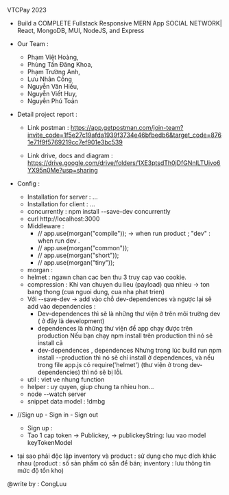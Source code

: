 VTCPay 2023

- Build a COMPLETE Fullstack Responsive MERN App SOCIAL NETWORK| React, MongoDB, MUI, NodeJS, and Express

- Our Team :

  - Phạm Việt Hoàng,
  - Phùng Tấn Đăng Khoa,
  - Phạm Trường Anh,
  - Lưu Nhân Công
  - Nguyễn Văn Hiếu,
  - Nguyễn Viết Huy,
  - Nguyễn Phú Toản

- Detail project report :

  - Link postman : https://app.getpostman.com/join-team?invite_code=1f5e27c19afda1939f3734e46bfbedb6&target_code=8761e71f9f5769219cc7ef901e3bc539

  - Link drive, docs and diagram : https://drive.google.com/drive/folders/1XE3ptsdTh0jDfGNnlLTUivo6YX95n0Me?usp=sharing

- Config :

  - Installation for server : ...
  - Installation for client : ...
  - concurrently : npm install --save-dev concurrently
  - curl http://localhost:3000
  - Middleware :
    - // app.use(morgan("compile")); -> when run product ; "dev" : when run dev .
    - // app.use(morgan("common"));
    - // app.use(morgan("short"));
    - // app.use(morgan("tiny"));
  - morgan :
  - helmet : ngawn chan cac ben thu 3 truy cap vao cookie.
  - compression : Khi van chuyen du lieu (payload) qua nhieu -> ton bang thong (cua nguoi dung, cua nha phat trien)
  - Với --save-dev -> add vào chỗ dev-dependences và ngược lại sẽ add vào dependencies :
    - Dev-dependences thì sẽ là những thư viện ở trên môi trường dev ( ở đây là development)
    - dependences là những thư viện để app chạy được trên production
      Nếu bạn chạy npm install trên production thì nó sẽ install cả
    - dev-dependences , dependences
      Nhưng trong lúc build run npm install --production thì nó sẽ chỉ install ở dependences, và nếu trong file app.js có require('helmet') (thư viện ở trong dev-dependencies) thì nó sẽ bị lỗi.
  - util : viet ve nhung function
  - helper : uy quyen, giup chung ta nhieu hon...
  - node --watch server
  - snippet data model : !dmbg

- //Sign up - Sign in - Sign out
  - Sign up :
  - Tao 1 cap token -> Publickey, -> publickeyString: luu vao model keyTokenModel

- tại sao phải độc lập inventory và product : sử dụng cho mục đích khác nhau (product : số sản phẩm có sẵn để bán; inventory : lưu thông tin mức độ tồn kho)


@write by : CongLuu
